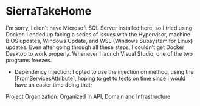 # SierraTakeHome

I'm sorry, I didn't have Microsoft SQL Server installed here, so I tried using Docker. I ended up facing a series of issues with the Hypervisor, machine BIOS updates, Windows Update, and WSL (Windows Subsystem for Linux) updates. Even after going through all these steps, I couldn't get Docker Desktop to work properly. 
Whenever I launch Visual Studio, one of the two programs freezes.

- Dependency Injection:
I opted to use the injection on method, using the [FromServicesAttribute], hoping to get to tests on time since i would have an easier time doing that;

Project Organization:
Organized in API, Domain and Infrastructure 





